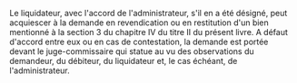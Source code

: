 Le liquidateur, avec l'accord de l'administrateur, s'il en a été désigné, peut acquiescer à la demande en revendication ou en restitution d'un bien mentionné à la section 3 du chapitre IV du titre II du présent livre. A défaut d'accord entre eux ou en cas de contestation, la demande est portée devant le juge-commissaire qui statue au vu des observations du demandeur, du débiteur, du liquidateur et, le cas échéant, de l'administrateur.
